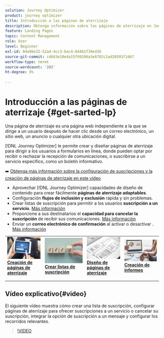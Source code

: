 ```yaml
---
solution: Journey Optimizer
product: journey optimizer
title: Introducción a las páginas de aterrizaje
description: Obtenga información sobre las páginas de aterrizaje en Journey Optimizer
feature: Landing Pages
topic: Content Management
role: User
level: Beginner
exl-id: 0da96e32-52ad-4cc3-bac4-844b1f39ed16
source-git-commit: c4683e10e4a15f99206a3e8702c1ad20591f1d67
workflow-type: tm+mt
source-wordcount: '202'
ht-degree: 9%

---
```


# Introducción a las páginas de aterrizaje {#get-sarted-lp}

Una página de aterrizaje es una página web independiente a la que se dirige a un usuario después de hacer clic desde un correo electrónico, un sitio web, un anuncio o cualquier otra ubicación digital.

[!DNL Journey Optimizer] le permite crear y diseñar páginas de aterrizaje para dirigir a los usuarios a formularios en línea, donde pueden optar por recibir o rechazar la recepción de comunicaciones, o suscribirse a un servicio específico, como un boletín informativo.

➡️ [Obtenga más información sobre la configuración de suscripciones y la creación de páginas de aterrizaje en este vídeo](#video)

* Aprovechar [!DNL Journey Optimizer] capacidades de diseño de contenido para crear fácilmente **páginas de aterrizaje adaptables**.
* Configuración **flujos de inclusión y exclusión** rápida y sin problemas.
* Crear listas de suscripción para permitir a los usuarios **suscripción a un servicio**. [Más información](lp-use-cases.md#subscription-to-a-service)
* Proporcione a sus destinatarios el **capacidad para cancelar la suscripción** de recibir sus comunicaciones. [Más información](lp-use-cases.md#opt-out)
* Enviar un **correo electrónico de confirmación** al activar o desactivar . [Más información](lp-use-cases.md#send-confirmation-email)

<table style="table-layout:fixed"><tr style="border: 0;">
<td>
<a href="create-lp.md">
<img alt="Posible cliente" src="../assets/do-not-localize/lp-subscription.jpeg">
</a>
<div><a href="create-lp.md"><strong>Creación de páginas de aterrizaje</strong>
</div>
<p>
</td>
<td>
<a href="subscription-list.md">
<img alt="Poco frecuente" src="../assets/do-not-localize/lp-list.jpg">
</a>
<div>
<a href="subscription-list.md"><strong>Crear listas de suscripción</strong></a>
</div>
<p></td>
<td>
<a href="design-lp.md">
<img alt="Validación" src="../assets/do-not-localize/lp-design.jpg">
</a>
<div>
<a href="design-lp.md"><strong>Diseño de páginas de aterrizaje</strong></a>
</div>
<p>
</td>
<td>
<a href="../reports/lp-report-live.md">
<img alt="Validación" src="../assets/do-not-localize/lp-reporting.jpg">
</a>
<div>
<a href="../reports/lp-report-live.md"><strong>Creación de informes</strong></a>
</div>
<p>
</td>
</tr></table>

## Vídeo explicativo{#video}

El siguiente vídeo muestra cómo crear una lista de suscripción, configurar páginas de aterrizaje para ofrecer suscripciones a un servicio o cancelar su suscripción, integrar la opción de suscripción a un mensaje y configurar los recorridos relevantes.

>[!VIDEO](https://video.tv.adobe.com/v/341280?quality=12&learn=on)
